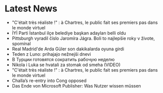 # Latest News
-  "C'était très réaliste !" : à Chartres, le public fait ses premiers pas dans le monde virtuel
-  İYİ Parti İstanbul ilçe belediye başkan adayları belli oldu
-  Pittsburgh vyradil číslo Jaromíra Jágra. Boli to najlepšie roky v živote, spomínal
-  Real Madrid'de Arda Güler son dakikalarda oyuna girdi
-  Teden z Luno: prihajajo nežnejši dnevi
-  В Турции готовятся сократить рабочую неделю
-  Nikola i Luka se hvatali za stomak od smeha (VIDEO)
-  "C'était très réaliste !" : à Chartres, le public fait ses premiers pas dans le monde virtuel
-  Challa’s re-entry into Cong opposed
-  Das Ende von Microsoft Publisher: Was Nutzer wissen müssen
